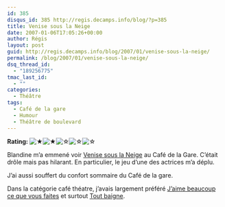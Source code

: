 ```yaml
---
id: 385
disqus_id: 385 http://regis.decamps.info/blog/?p=385
title: Venise sous la Neige
date: 2007-01-06T17:05:26+00:00
author: Régis
layout: post
guid: http://regis.decamps.info/blog/2007/01/venise-sous-la-neige/
permalink: /blog/2007/01/venise-sous-la-neige/
dsq_thread_id:
  - "189256775"
tmac_last_id:
  - ""
categories:
  - Théâtre
tags:
  - Café de la gare
  - Humour
  - Théâtre de boulevard
---
```

**Rating:** ![&#9733;](/blog/wp-content/plugins/xavins-review-ratings/default/star.png "2/5")![&#9733;](/blog/wp-content/plugins/xavins-review-ratings/default/star.png "2/5")![&#9734;](/blog/wp-content/plugins/xavins-review-ratings/default/blank_star.png "2/5")![&#9734;](/blog/wp-content/plugins/xavins-review-ratings/default/blank_star.png "2/5")![&#9734;](/blog/wp-content/plugins/xavins-review-ratings/default/blank_star.png "2/5") 

Blandine m’a emmené voir [Venise sous la Neige](http://www.venise-sous-la-neige.com/) au Café de la Gare. C’était drôle mais pas hilarant. En particulier, le jeu d’une des actrices m’a déplu.

J’ai aussi souffert du confort sommaire du Café de la gare.

Dans la catégorie café théatre, j’avais largement préféré [J’aime beaucoup ce que vous faites](http://www.au-theatre.com/bdd/PageT/j'aimebeaucoup.htm) et surtout [Tout baigne](http://regis.decamps.info/blog/2006/05/tout-baigne/).
